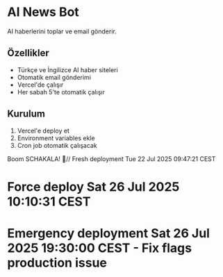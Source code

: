 # AI News Bot

AI haberlerini toplar ve email gönderir.

## Özellikler
- Türkçe ve İngilizce AI haber siteleri
- Otomatik email gönderimi
- Vercel'de çalışır
- Her sabah 5'te otomatik çalışır

## Kurulum
1. Vercel'e deploy et
2. Environment variables ekle
3. Cron job otomatik çalışacak

Boom SCHAKALA! 🚀// Fresh deployment Tue 22 Jul 2025 09:47:21 CEST
# Force deploy Sat 26 Jul 2025 10:10:31 CEST
# Emergency deployment Sat 26 Jul 2025 19:30:00 CEST - Fix flags production issue
